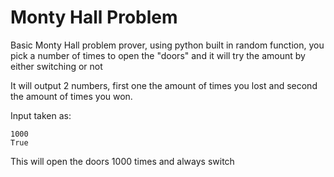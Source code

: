 # Monty Hall Problem
Basic Monty Hall problem prover, using python built in random function, you pick a number of times to open the "doors" and it will try the amount by either switching or not

It will output 2 numbers, first one the amount of times you lost and second the amount of times you won.

Input taken as:

    1000
    True

This will open the doors 1000 times and always switch
